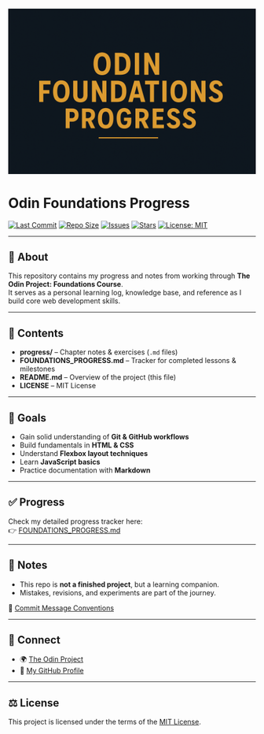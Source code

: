 ![Odin Foundations Banner](assets/odin-banner.png)

# Odin Foundations Progress

[![Last Commit](https://img.shields.io/github/last-commit/tigrecoding/odin-foundations)](https://github.com/tigrecoding/odin-foundations/commits/main)
[![Repo Size](https://img.shields.io/github/repo-size/tigrecoding/odin-foundations)](https://github.com/tigrecoding/odin-foundations)
[![Issues](https://img.shields.io/github/issues/tigrecoding/odin-foundations)](https://github.com/tigrecoding/odin-foundations/issues)
[![Stars](https://img.shields.io/github/stars/tigrecoding/odin-foundations?style=social)](https://github.com/tigrecoding/odin-foundations/stargazers)
[![License: MIT](https://img.shields.io/badge/License-MIT-yellow.svg)](LICENSE)

---

## 📖 About

This repository contains my progress and notes from working through **The Odin Project: Foundations Course**.  
It serves as a personal learning log, knowledge base, and reference as I build core web development skills.  

---

## 📂 Contents

- **progress/** – Chapter notes & exercises (`.md` files)  
- **FOUNDATIONS_PROGRESS.md** – Tracker for completed lessons & milestones  
- **README.md** – Overview of the project (this file)  
- **LICENSE** – MIT License  

---

## 🎯 Goals

- Gain solid understanding of **Git & GitHub workflows**  
- Build fundamentals in **HTML & CSS**  
- Understand **Flexbox layout techniques**  
- Learn **JavaScript basics**  
- Practice documentation with **Markdown**  

---

## ✅ Progress

Check my detailed progress tracker here:  
👉 [FOUNDATIONS_PROGRESS.md](FOUNDATIONS_PROGRESS.md)

---

## 📝 Notes

- This repo is **not a finished project**, but a learning companion.  
- Mistakes, revisions, and experiments are part of the journey.  

📘 [Commit Message Conventions](notes/COMMIT_CONVENTIONS.md)


---

## 🔗 Connect

- 🌍 [The Odin Project](https://www.theodinproject.com)  
- 🐙 [My GitHub Profile](https://github.com/tigrecoding)  

---

## ⚖️ License

This project is licensed under the terms of the [MIT License](LICENSE).  

